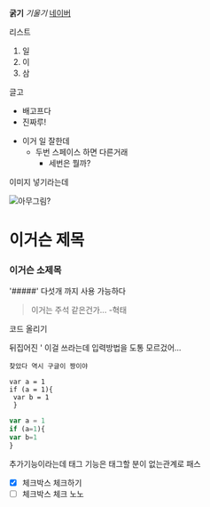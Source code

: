 **굵기** *기울기*
[네이버](www.naver.com)

리스트
1. 일
2. 이
3. 삼

글고 
* 배고프다
* 진짜루!

- 이거 일 잘한데
  - 두번 스페이스 하면 다른거래
    - 세번은 뭘까?
    
이미지 넣기라는데

![아무그림?](https://l.namu.la/88/883a7a302c19518f2113ef00d9f3921f20dd20d74aa36774ca829d423fd62588.jpg)

# 이거슨 제목
### 이거슨 소제목
'#####' 다섯개 까지 사용 가능하다
>이거는 주석 같은건가... -혁태

코드 올리기

뒤집어진 ' 이걸 쓰라는데 입력방법을 도통 모르겄어... 

`찾았다 역시 구글이 짱이야` 

```
var a = 1
if (a = 1){
 var b = 1
 }
 ```
 
 ```javascript
 var a = 1
 if (a=1){
 var b=1
 }
 ```
 
 추가기능이라는데
태그 기능은 태그할 분이 없는관계로 패스

-[x] 체크박스 체크하기
-[ ] 체크박스 체크 노노
